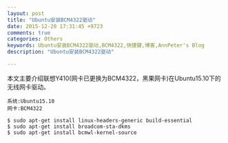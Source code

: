 ```yaml
---
layout: post
title: "Ubuntu安装BCM4322驱动"
date: 2015-12-20 17:31:45 +9723
comments: true
categories: Others
keywords: Ubuntu安装BCM4322驱动,BCM4322,快捷键,博客,AnnPeter's Blog
description: "Ubuntu安装BCM4322驱动"

---
```


本文主要介绍联想Y410(网卡已更换为BCM4322，黑果网卡)在Ubuntu15.10下的无线网卡驱动。
<!-- more -->

```vim
系统:Ubuntu15.10
网卡:BCM4322

$ sudo apt-get install linux-headers-generic build-essential
$ sudo apt-get install broadcom-sta-dkms
$ sudo apt-get install bcmwl-kernel-source

```